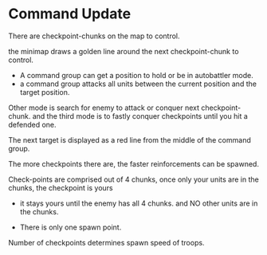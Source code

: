 # Command Update

There are checkpoint-chunks on the map to control.

the minimap draws a golden line around the next checkpoint-chunk to control.

- A command group can get a position to hold or be in autobattler mode.
- a command group attacks all units between the current position 
  and the target position.

Other mode is search for enemy to attack or conquer next checkpoint-chunk.
and the third mode is to fastly conquer checkpoints until you hit a defended one.

The next target is displayed as a red line from the middle of the 
command group.

The more checkpoints there are, the faster reinforcements can be spawned.

Check-points are comprised out of 4 chunks, once only your units are in the
chunks, the checkpoint is yours
-  it stays yours until the enemy has all 4 chunks. and NO other units are in the chunks.

-  There is only one spawn point. 

Number of checkpoints determines spawn speed of troops.